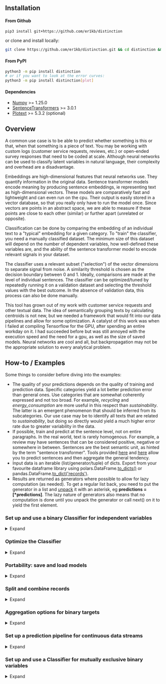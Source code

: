 ## Installation

#### From Github
```bash
pip3 install git+https://github.com/er1kb/distinction
```
or clone and install locally:
```bash
git clone https://github.com/er1kb/distinction.git && cd distinction && pip3 install .
```

#### From PyPI
```bash
python3 -m pip install distinction
# or if you want to look at the error curves:
python3 -m pip install distinction[plot]
```

#### Dependencies
* [Numpy](https://numpy.org/) >= 1.25.0
* [SentenceTransformers](https://sbert.net/) >= 3.0.1
* [Plotext](https://github.com/piccolomo/plotext) >= 5.3.2 (optional)


## Overview
A common use case is to be able to predict whether something is this or that, when that something is a piece of text. You may be working with custom logs (customer service requests, reviews, etc.) or open-ended survey responses that need to be coded at scale. Although neural networks can be used to classify latent variables in natural language, their complexity and overhead are a disadvantage. 

Embeddings are high-dimensional features that neural networks use. They quantify information in the original data. Sentence transformer models encode meaning by producing sentence embeddings, ie representing text as high-dimensional vectors. These models are comparatively fast and lightweight and can even run on the cpu. Their output is easily stored in a vector database, so that you really only have to run the model once. Since vectors are points in an abstract space, we are able to measure if these points are close to each other (similar) or further apart (unrelated or opposite). 

Classification can be done by comparing the embedding of an individual text to a "typical" embedding for a given category. To "train" the classifier, you need a manually classified dataset. The minimum size of this dataset will depend on the number of dependent variables, how well-defined these variables are, and the ability of the sentence transformer model to encode relevant signals in your dataset. 

The classifier uses a relevant subset ("selection") of the vector dimensions to separate signal from noise. A similarity threshold is chosen as the decision boundary between 0 and 1. Ideally, comparisons are made at the level of individual sentences. The classifier can be optimized/tuned by repeatedly running it on a validation dataset and selecting the threshold values with the best outcome. In the absence of validation data, this process can also be done manually.

This tool has grown out of my work with customer service requests and other textual data. The idea of semantically grouping texts by calculating centroids is not new, but we needed a framework that would fit into our data pipelines and allow for some optimization. A catalyst of this work was when I failed at compiling Tensorflow for the GPU, after spending an entire workday on it. I had succeeded before but was still annoyed with the execution speed and the need for a gpu, as well as the size of saved models. Neural networks are cool and all, but backpropagation may not be the appropriate solution to every analytical problem. 


## How-to / Examples

Some things to consider before diving into the examples: 
* The quality of your predictions depends on the quality of training and prediction data. Specific categories yield a lot better prediction error than general ones. Use categories that are somewhat coherently expressed and not too broad. For example, _recycling_ and _energy\_consumption_ are more useful in this respect than _sustainability_. The latter is an emergent phenomenon that should be inferred from its subcategories. Our use case may be to identify all texts that are related to _sustainability_, but doing so directly would yield a much higher error rate due to greater variability in the data. 
* If possible, train and predict at the sentence level, not on entire paragraphs. In the real world, text is rarely homogenous. For example, a review may have sentences that can be considered positive, negative or somewhere in between. Sentences are the best semantic unit, as hinted by the term "sentence transformer". Tools provided [here](#split-and-combine-records) and [here](#set-up-a-prediction-pipeline-for-continuous-data-streams) allow you to predict sentences and then aggregate the general tendency. 
* Input data is an iterable (list/generator/tuple) of dicts. Export from your favourite dataframe library using polars.DataFrame.[to\_dicts()](https://docs.pola.rs/api/python/stable/reference/dataframe/api/polars.DataFrame.to_dicts.html) or pandas.DataFrame.[to\_dict('records')](https://pandas.pydata.org/docs/reference/api/pandas.DataFrame.to_dict.html).
* Results are returned as generators where possible to allow for lazy computation (as needed). To get a regular list back, you need to put the generator in a list and [unpack](https://www.geeksforgeeks.org/convert-generator-object-to-list-in-python/) it with an asterisk, eg __predictions = [\*predictions]__. The lazy nature of generators also means that no computation is done until you unpack the generator or call next() on it to yield the first element. 



### Set up and use a binary Classifier for independent variables

<details>
<summary>Expand</summary>

This is our training data, a small sample of 21 manually coded short sentences. Notice the "suggestion" variable is formatted as strings, eg with quotation marks, so we need to do some data cleaning to get the counts. This is really the only time we should have to use the helper function _ones_to_int()_ directly. As the need for int conversion is a common scenario, especially in a dynamically typed language, the conversion will always be done automatically when you add data to the classifier. 

```python
from distinction import Classifier, count_used_keys, ones_to_int

data = [
    { "id": 0,  "message": "Greatest burgers I ever tasted", "positive": 1, "suggestion": "0", "taste": 1, "service": 0 },
    { "id": 1,  "message": "Your fries could be a bit more salty", "positive": 0, "suggestion": "1", "taste": 1 },
    { "id": 2,  "message": "Good service at the drive-in, those people should be given a raise", "positive": 1, "suggestion": 0, "taste": 0, "service": 1 },
    { "id": 3,  "message": "This is spam", "spam": 1 },
    { "id": 4,  "message": "I've never tasted such awful fries", "positive": 0, "suggestion": "0", "taste": 1, "service": 0 },
    { "id": 5,  "message": "Thanks for helping me to get around with my wheelchair!", "positive": 1, "suggestion": "0", "taste": 0, "service": 1 },
    { "id": 6,  "message": "Maybe upgrade your burger buns, the current ones are dry and boring", "positive": 0, "suggestion": "1", "taste": 1, "service": 0 },
    { "id": 7,  "message": "Is this how you handle your customers?", "positive": 0, "suggestion": "0", "taste": 0, "service": 1 },
    { "id": 8,  "message": "The salad tasted a bit different, I think you should put some oil on it.", "positive": 0, "suggestion": "1", "taste": 1, "service": 0 },
    { "id": 9,  "message": "This is the best place in town, and the staff are customer-oriented", "positive": 1, "suggestion": "0", "taste": 0, "service": 1 },
    { "id": 10, "message": "Too much pepper, please tell your chef to be more conservative with the seasoning", "positive": 0, "suggestion": "1", "taste": 1, "service": 0 },
    { "id": 11, "message": "I appreciate your help", "positive": 1, "suggestion": "0", "taste": 0, "service": 1 },
    { "id": 12, "message": "I think you should install security cameras on the parking lot", "positive": 0, "suggestion": "1", "taste": 0, "service": 0 },
    { "id": 13, "message": "I don't like their french fries, but the burgers are ok and the staff are usually helpful", "positive": 0, "suggestion": "0", "taste": 1, "service": 1 },
    { "id": 14, "message": "There should be more suitable options for vegans who are also keto and paleo crossfitters!", "positive": 0, "suggestion": "1", "taste": 0, "service": 1 },
    { "id": 15, "message": "Big Burger is trying to POISON us all with vegetable oils", "positive": 0, "suggestion": "0", "taste": 0, "service": 1 },
    { "id": 16, "message": "I complained about my burger and got a new one with just the right amount of seasoning - great customer service!", "positive": 1, "suggestion": "0", "taste": 1, "service": 1 },
    { "id": 17, "message": "Poor excuse for an establishment, why don't you just shut down?", "positive": 0, "suggestion": "1", "taste": 0, "service": 1 },
    { "id": 18, "message": "Great food, great location", "positive": 1, "suggestion": "0", "taste": 1, "service": 0 },
    { "id": 19, "message": "More spam", "positive": 0, "suggestion": "0", "taste": 0, "service": 0, "spam": 1 },
    { "id": 20, "message": "Great service, but not so great food", "positive": 1, "suggestion": "1", "taste": 1, "service": 1 }
]

binary_variables = 'positive suggestion taste service spam'.split()
data = [*ones_to_int(data, keys = binary_variables)] # Convert strings to int - this is done automatically by the classifier later on
print(count_used_keys(data, ignore = 'id message'))
```

Counts of targets in the training data:
```python
{'positive': 8, 'suggestion': 8, 'spam': 2, 'taste': 10, 'service': 11}
```

#### Classifier from training\_data - raw text 

<details>
<summary>Initiate and train the classifier</summary>

First step is to define the classifier. Using a dict for keyword arguments means the arguments are reusable. We tell the classifier which columns are binary variables (targets). A confounder is a special kind of target, as it cannot be anything else. In this example, we don't want spam messages to taint our customer service statistics. 
The train() method below calls the sentence transformer to encode the texts, then calculates the centroids of each target and finally ranks the features (embedding dimensions) by relevance. 
```python

kwargs = {
    'targets': 'positive suggestion taste service'.split(),
    'confounders': ['spam'],
    'id_columns': ['id'],
    'text_column': 'message',
    'default_selection': 0.05,
    'model': 'sentence-transformers/all-MiniLM-L6-v2'
}

C = Classifier(**kwargs)
C.train(data)

```

</details>



<details>
<summary>Predict</summary>


Let's try to classify a couple of new texts. This is just using default parameters: looking at 5% (=39) of the 768 embedding dimensions and classifying something as 1 if the similarity with its centroid is at least 0.5. The sample size of this example is too small to reliably [optimize](#optimize-the-classifier) the classifier.
```python
predictions = [*C.predict([{"message": "I really like the taste of these burgers."},
                          {"message": "The staff was really helpful"},
                          {"message": "This is definitely spam"}
                          ])]
for p in predictions:
    print(p)
```

These results are ok given the small sample size and lack of optimization, although the first one should have been classified as positive. Notice the third sample is spam and has all other targets set to 0, since _spam_ was declared to be a confounding variable. 
```bash
{'message': 'I really like the taste of these burgers.', 'positive': 0, 'service': 0, 'suggestion': 0, 'taste': 1, 'spam': 0}
{'message': 'The staff was really helpful', 'positive': 1, 'service': 1, 'suggestion': 0, 'taste': 0, 'spam': 0}
{'message': 'This is definitely spam', 'positive': 0, 'service': 0, 'suggestion': 0, 'taste': 0, 'spam': 1}
```


For this example, we can also run predict on the original data. Using training data to validate a model is considered bad practice because of the obvious risk of overfitting, but the results below still tell us that the classifier has picked up some relevant signals. 

```python
predictions = [*C.predict(data)]
print(f"{'PREDICTIONS':<40}TEXT")
for p in predictions:
    print(f"{', '.join([k for k,v in p.items() if k in (kwargs['targets'] + kwargs['confounders']) and v == 1]):40}{p['message']}")
```


```
PREDICTIONS                             TEXT
positive, taste                         Greatest burgers I ever tasted
suggestion, taste                       Your fries could be a bit more salty
positive, service                       Good service at the drive-in, those people should be given a raise
spam                                    This is spam
taste                                   I've never tasted such awful fries
positive, service                       Thanks for helping me to get around with my wheelchair!
suggestion, taste                       Maybe upgrade your burger buns, the current ones are dry and boring
positive, service                       Is this how you handle your customers?
suggestion, taste                       The salad tasted a bit different, I think you should put some oil on it.
positive, service                       This is the best place in town, and the staff are customer-oriented
suggestion, taste                       Too much pepper, please tell your chef to be more conservative with the seasoning
positive, service                       I appreciate your help
suggestion                              I think you should install security cameras on the parking lot
service, taste                          I don't like their french fries, but the burgers are ok and the staff are usually helpful
service, suggestion, taste              There should be more suitable options for vegans who are also keto and paleo crossfitters!
service, taste                          Big Burger is trying to POISON us all with vegetable oils
positive, service, taste                I complained about my burger and got a new one with just the right amount of seasoning - great customer service!
service                                 Poor excuse for an establishment, why don't you just shut down?
positive, taste                         Great food, great location
spam                                    More spam
positive, service, suggestion, taste    Great service, but not so great food
```

</details>



<details>
<summary>Validate</summary>
<br>

If there is validation data with the right answers, you can assess model performance using _predict(..., validation = True)_. For this example, we're going to cheat by re-using the training data listed above. The _Classifier.error()_ method will print the error by target variable. Validation also produces a list of prediction errors per row stored at _Classifier.error\_rate\_by\_row_. In the code below, note the [generator unpacking](https://www.geeksforgeeks.org/convert-generator-object-to-list-in-python/) of the prediction results to force the computation and produce the error rate. 
```python
_ = [*C.predict(data, validation = True)]
C.error()
```

As expected, we get an artificially low error rate since the model is overfitted to our training data. Rows 14 and 15 were predicted as taste. You could argue these messages are food related (keto/paleo and vegetable oils respectively), even though they were not manually coded as such. 

```bash
TARGETS             OVERALL             FALSE POSITIVE      FALSE NEGATIVE      THRESHOLD
----------------------------------------------------------------------------------------------------
positive            0.05                0.05                0.0                 0.5
service             0.0                 0.0                 0.0                 0.5
suggestion          0.05                0.0                 0.05                0.5
taste               0.1                 0.1                 0.0                 0.5

CONFOUNDERS         OVERALL             FALSE POSITIVE      FALSE NEGATIVE      THRESHOLD
----------------------------------------------------------------------------------------------------
spam                0.0                 0.0                 0.0                 0.5
```

</details>




#### Classifier from training\_data - pre-encoded

<details>
<summary>Expand</summary>
<br>

Although sentence transformers are fast compared to other neural networks, the encoding of text is the most time consuming part of the Classifier model and especially for large datasets. For the training stage, you can get around this by using a smaller sample. Another obvious way to save time and computation is if you have pre-existing embeddings in a vector database, such as [Elasticsearch](https://www.elastic.co/). You can then skip the encoding altogether by calling _train()_ and/or _predict()_ with the argument _pre\_encoded = True_. Ideally, you should never have to encode text more than once in a data pipeline. 

In the following example, we encode the training data outside of the Classifier, but then we go back to using raw text from the prediction data. This code uses an optional [pytorch](https://github.com/pytorch/pytorch) check to run the sentence transformer on the GPU. 

```python
from distinction import Classifier
from sentence_transformers import SentenceTransformer
import torch

device = torch.device('cuda' if torch.cuda.is_available() else 'cpu')
print('Using device:', device)

model = SentenceTransformer(model_name_or_path = 'sentence-transformers/all-MiniLM-L6-v2',
                            device = device,
                            tokenizer_kwargs = {'clean_up_tokenization_spaces': True}) # this setting gets rid of a warning in Transformers 4.45.1

training_data = [dict(text='I am the great Cornholio', beavis=1), 
                 dict(text='I have seen the top of the mountain, and it is good', beavis=0)]

vectors = model.encode([r['text'] or '' for r in training_data], show_progress_bar = False)

for i,_ in enumerate(training_data):
    training_data[i]['vector'] = vectors[i] # Merge sentence embeddings into the original data


C = Classifier(text_column = 'vector', ignore = ['text'], show_progress_bar = False) # Set to read encoded "text" from the "vector" column
C.train(training_data, pre_encoded = True)

# Let's assume the prediction data is supplied as raw text
C.text_column = 'text' # Set to read proper text from the "text" column
results = C.predict([dict(text = 'I am Cornholio!')], pre_encoded = False)
print(next(results))
```

Output:
```bash
❯ python3 pre_encoded.py
Using device: cuda
Done encoding prediction data

{'text': 'I am Cornholio!', 'beavis': 1}
```


</details>

</details>



### Optimize the Classifier

<details>
<summary>Expand</summary>

This section can be run with the data and settings from the restaurant reviews example [above](#set-up-and-use-a-binary-classifier-for-independent-variables). Again, we will have to re-use the training data for the purpose of demonstration. The very small sample size means less chance of convergence, meaning the results are somewhat sketchy if not useless. Tuning the model uses repeated validation, which means the prediction data has to contain the right answers. 

Currently, the optimal similarity cutoff is determined to be the sweetspot between type 1 and type 2 errors. Minimizing the overall error works well for most targets, but for rare ones the model will just assign 0 to everything to achieve the best accuracy. The concept of [_imbalanced datasets_](https://discuss.pytorch.org/t/model-predictions-are-all-tensors-full-of-zeros/155381/11) is a known problem even for neural networks. Minimizing the difference between false positive and false negative rates does not yield the absolute minimum error, but it does seem to avoid having the model apply the null hypothesis to everything. It's on my todo list to improve on this, by putting some constraint on the optimization. In the meantime, you can use the plotting function to see whether there is room for improvement or not. 


<details>
<summary>Tune similarity</summary>
<br>

To find an estimate of the optimal similarity threshold, run the __Classifier.tune()__ method with default settings. The simulation will abort for each target when finding the optimal value, if not using plots (explained below), hence you might see the computation speed up towards the end. 

```python
C = Classifier(**kwargs)
C.train(data)
C.tune(data) # Tuning similarity within the default range of 0.01 - 1 in 0.01 increments, until optimal values are found

```
</details>

<details>
<summary>Tune selection</summary>
<br>

Add the argument __param\_name = 'selection'__ to the __Classifier.tune()__ method. To speed up the process, reduce the range with __param\_range = (start, stop, step)__. In this example, experience tells me the optimal value is somewhere in the range of 0.01 - 0.2 and so we don't have to spend time looking beyond that. You estimate one parameter at a time, hence the two separate calls to __tune()__. Only the first call needs to provide data to the Classifier. 
```python
C = Classifier(**kwargs)
C.train(data)
C.tune(data) # Tuning similarity within the default range of 0.01 - 1 in 0.01 increments
C.tune(param_name = 'selection', param_range = (0.01, 0.2, 0.01)) # Tuning selection within a reduced range, re-uses data from the previous call
```
</details>

<details>
<summary>Tune with plots</summary>
<br>
To plot the error curve, set __plot = True__. This requires external library [Plotext](https://github.com/piccolomo/plotext). Plots will be written to individual .html files in the _plots_ subfolder under your working directory. When plotting, the simulation will not end prematurely as it has to run through the entire range. You can still work in a reduced range with __param\_range__. 

```python
C.tune(data, plot = True) # Tuning similarity in the range of 0.01 - 1 in 0.01 increments and plotting the error curves
```
</details>


<details>
<summary>Use optimized criteria from tune()</summary>
<br>

Since __Classifier.tune()__ is a class method, the resulting "__criteria__" is saved to the class object. It's easy enough to export if you need to. 
```python
C = Classifier(**kwargs)
C.train(data)
C.tune(data) # Tuning similarity within the default range of 0.01 - 1 in 0.01 increments
C.tune(param_name = 'selection', param_range = (0.01, 0.2, 0.01)) # Tuning selection within a reduced range, re-uses data from the previous call
print(C.criteria)
```
This is the output. Again, only for the purpose of demonstration as it does not converge given the small sample size. 
```python
{'positive': {'similarity': 0.14, 'selection': 0.01}, 'service': {'similarity': 0.01, 'selection': 0.01}, 'suggestion': {'similarity': 0.37, 'selection': 0.04}, 'taste': {'similarity': 0.8, 'selection': 0.01}, 'spam': {'similarity': 1.0, 'selection': 0.01}}
```

</details>

<details>
<summary>Manually setting the thresholds</summary>
<br>

The concept of tuning the model relies on a validation dataset to compare the predictions with. If there is no validation data, you can optionally re-use the training data with the risk of overfitting. As a last resort however, you can also _predict_ the raw similarities, then sort the results descending with your favourite [spreadsheet software](https://github.com/saulpw/visidata), read the texts and manually identify the decision boundary. As you scroll through the results, there will be a dropoff point where texts are no longer relevant to the category of interest. You will need to consider both type 1 and type 2 errors (false positive and false negative respectively). Whether you want to minimize one of these or both will depend on your particular use case: "There are no solutions, only trade-offs". 

Exporting similarities:
```python
C = Classifier(**kwargs)
[*C.train(training_data)]
similarities = [*C.predict(prediction_data, discrete = False)] # Save similarities to variable
C.write_csv('my_similarities.csv', discrete = False) # Write similarities to disk
```

Using custom thresholds:
```python
custom_thresholds = { 'target1': { 'similarity': 0.64, 'selection': 0.1 }, 
                      'target2': { 'similarity': 0.7 }, # target2 uses the default selection
                      'target3': { 'selection': 0.2 } } # target3 uses the default cutoff (similarity)
kwargs = { 'targets': 'target1 target2 target3'.split(),
           'criteria': custom_thresholds }

C = Classifier(**kwargs)
print(C)
```

Output:
```bash
❯ python3 testrun4.py
Classifier(model='sentence-transformers/all-MiniLM-L6-v2', text_column='text', targets=['target1', 'target2', 'target3'], id_columns=[], confounders=[], ignore=[], default_selection=0.01, default_cutoff=0.5, criteria={'target1': {'similarity': 0.64, 'selection': 0.1}, 'target2': {'similarity': 0.7}, 'target3': {'selection': 0.2}}, mutually_exclusive=False, n_decimals=2, n_dims=384, trust_remote_code=False, show_progress_bar=True)
```


</details>

</details>


### Portability: save and load models

<details>
<summary>Expand</summary>

Saved models are typically a few kilobytes on disk. 

Saving:

```python
C = Classifier(**kwargs)
C.train(data)
C.to_npz('my_saved_model_file')
```

Loading:
```python
C = Classifier(**kwargs) # Initiate a new classifier
C.from_npz('my_saved_model_file') # Skip the training step by loading the previously trained parameters from disk
predictions = [*C.predict(some_new_data)]
```
</details>



### Split and combine records

<details>
<summary>Expand</summary>

Sentences are units of meaning, so splitting text into sentences will improve our predictions. If there is little punctuation in the text however, you may split by a fixed number of tokens and optionally with some overlap. These use cases are described below. The token splitting uses [regular expressions](https://docs.python.org/3/library/re.html) and word boundaries (\\b).

```python
from distinction import Classifier, split_records, combine_records

example_text = [{'text': 'This is the first sentence. Is this the second? Sentence number 3', 'binary_variable': 1},
                {'text': 'This text is a single sentence.', 'binary_variable': 0}] 
```
Note: in the code above we are hard-coding a binary variable from the start, where you would otherwise use the classifier for one or more targets once the text has been split. 

<details open>
<summary>Default settings</summary>
<br>

#### Split
By default, texts are split into sentences and then split into chunks when the sentence exceeds 384 tokens (the maximum for current sentence transformer models). The chunks are numbered by chunk\_id, with the last one being -1. These default settings should be used for semantic classifier pipelines, although a couple of other parameters are available to tamper with. 

```python
sentences = [*split_records(example_text)]
for sentence in sentences:
    print(sentence)
```

```bash
{'text': 'This is the first sentence. ', 'binary_variable': 1, 'doc_id': 0, 'sentence_id': 0}
{'text': 'Is this the second? ', 'binary_variable': 1, 'doc_id': 0, 'sentence_id': 1}
{'text': 'Sentence number 3', 'binary_variable': 1, 'doc_id': 0, 'sentence_id': 2}
{'text': 'This text is a single sentence.', 'binary_variable': 0, 'doc_id': 1, 'sentence_id': 0}
```

#### Combine

```python
results = [*combine_records(sentences, binary_targets = ['binary_variable'])]
for result in results:
    print(result)
```

Back to the original shape, with a document\_id added. 
```bash
{'doc_id': 0, 'text': 'This is the first sentence. Is this the second? Sentence number 3', 'binary_variable': 1}
{'doc_id': 1, 'text': 'This text is a single sentence.', 'binary_variable': 0}
```

</details>


<details>
<summary>Max sequence length</summary>
<br>

#### Split
If needed, you can set a different max number of tokens. Since whitespace and punctuation count as tokens, set max\_sequence\_length to double the number of words you want. This can also be used to produce n-grams. The two examples below differ with respect to the argument __per\_sentence__. 

##### Option 1: Fixed number of tokens
```python
sentences = [*split_records(example_text, per_sentence = False, max_sequence_length = 8)]
for sentence in sentences:
    print(sentence)
```

```bash
{'text': 'This is the first', 'binary_variable': 1, 'doc_id': 0, 'sentence_id': 0}
{'text': ' sentence. Is this the', 'binary_variable': 1, 'doc_id': 0, 'sentence_id': 1}
{'text': ' second? Sentence number 3', 'binary_variable': 1, 'doc_id': 0, 'sentence_id': 2}
{'text': '', 'binary_variable': 1, 'doc_id': 0, 'sentence_id': 3}
{'text': 'This text is a', 'binary_variable': 0, 'doc_id': 1, 'sentence_id': 0}
{'text': ' single sentence.', 'binary_variable': 0, 'doc_id': 1, 'sentence_id': 1}
```

##### Option 2: Max number of tokens per sentence
```python
sentences = [*split_records(example_text, per_sentence = True, max_sequence_length = 8)]
for sentence in sentences:
    print(sentence)
```

```bash
{'text': 'This is the first', 'binary_variable': 1, 'doc_id': 0, 'sentence_id': 0, 'chunk_id': 0}
{'text': ' sentence. ', 'binary_variable': 1, 'doc_id': 0, 'sentence_id': 0, 'chunk_id': -1}
{'text': 'Is this the second', 'binary_variable': 1, 'doc_id': 0, 'sentence_id': 1, 'chunk_id': 0}
{'text': '? ', 'binary_variable': 1, 'doc_id': 0, 'sentence_id': 1, 'chunk_id': -1}
{'text': 'Sentence number 3', 'binary_variable': 1, 'doc_id': 0, 'sentence_id': 2}
{'text': 'This text is a', 'binary_variable': 0, 'doc_id': 1, 'sentence_id': 0, 'chunk_id': 0}
{'text': ' single sentence.', 'binary_variable': 0, 'doc_id': 1, 'sentence_id': 0, 'chunk_id': -1}
```

#### Combine

There are no special considerations for combining records with respect to max\_sequence\_length. The code below uses default settings, as in the previous section. 
```python
results = [*combine_records(sentences, binary_targets = ['binary_variable'])]
for result in results:
    print(result)
```

```bash
{'doc_id': 0, 'text': 'This is the first sentence. Is this the second? Sentence number 3', 'binary_variable': 1}
{'doc_id': 1, 'text': 'This text is a single sentence.', 'binary_variable': 0}
```

</details>

<details>
<summary>Overlap</summary>
<br>

#### Split
An alternative strategy, possibly inferior to splitting by punctuation, is to split text by number of tokens with overlap. The example code below splits the text into chunks of no more than 10 tokens (5 words), with an overlap of 3 tokens (typically 2 words and one whitespace/punctuation). If using the overlap parameter, you must remember to use it when combining the texts back together again (see below). 
```python
sentences = [*split_records(example_text, per_sentence = False, max_sequence_length = 8, overlap = 3)]
for sentence in sentences:
    print(sentence)
```
```bash
{'text': 'This is the first', 'binary_variable': 1, 'doc_id': 0, 'sentence_id': 0}
{'text': 'the first sentence. Is ', 'binary_variable': 1, 'doc_id': 0, 'sentence_id': 1}
{'text': '. Is this the second', 'binary_variable': 1, 'doc_id': 0, 'sentence_id': 2}
{'text': 'the second? Sentence number ', 'binary_variable': 1, 'doc_id': 0, 'sentence_id': 3}
{'text': ' number 3', 'binary_variable': 1, 'doc_id': 0, 'sentence_id': 4}
{'text': 'This text is a', 'binary_variable': 0, 'doc_id': 1, 'sentence_id': 0}
{'text': 'is a single sentence.', 'binary_variable': 0, 'doc_id': 1, 'sentence_id': 1}
{'text': ' sentence.', 'binary_variable': 0, 'doc_id': 1, 'sentence_id': 2}
```

#### Combine

Note the _overlap_ argument below. 
```python
results = [*combine_records(example_text, overlap = 3, binary_targets = ['binary_variable'])]
for result in results:
    print(result)
```

```bash
{'doc_id': 0, 'text': 'This is the first sentence. Is this the second? Sentence number 3', 'binary_variable': 1}
{'doc_id': 1, 'text': 'This text is a single sentence.', 'binary_variable': 0}
```

</details>

</details>


### Aggregation options for binary targets

<details>
<summary>Expand</summary>
<br>

Depending on your use case, you may want to pick up the main tendency of the text or transient themes within it. For example, suggestions might be hidden in a sentence that is part of a longer text, whereas the general sentiment of a text might be better inferred by looking at the entire text. You can control this by how the binary variables are aggregated. 
Let's start with three examples relating to the restaurant reviews example above. The first text has 1 positive sentence, the second one 2 and in the third one all 3 sentences are predicted to be positive. So which of these texts should we consider positive? 

```python

C = Classifier(**kwargs)
C.targets = ['positive'] # Let's look at one variable only, for brevity
C.train(data)

example_texts = [
    dict(id = 200, message = "Fries are expensive and not that good to be honest. Please do mashed potatoes instead and bigger plates! I am so incredibly happy."),
    dict(id = 201, message = "The location is great. I love the food. I don't like the staff that much."),
    dict(id = 202, message = "Food is nice. Staff is nice. Everything is nice.")
]

split_examples = [*split_records(example_texts, text_column = 'message')]
predictions = [*C.predict(split_examples, discrete = True)]
for p in predictions:
    print(p)
```

```bash
{'doc_id': 0, 'id': 200, 'message': 'Fries are expensive and not that good to be honest. ', 'sentence_id': 0, 'positive': 0, 'spam': 0}
{'doc_id': 0, 'id': 200, 'message': 'Please do mashed potatoes instead and bigger plates! ', 'sentence_id': 1, 'positive': 0, 'spam': 0}
{'doc_id': 0, 'id': 200, 'message': 'I am so incredibly happy.', 'sentence_id': 2, 'positive': 1, 'spam': 0}
{'doc_id': 1, 'id': 201, 'message': 'The location is great. ', 'sentence_id': 0, 'positive': 1, 'spam': 0}
{'doc_id': 1, 'id': 201, 'message': 'I love the food. ', 'sentence_id': 1, 'positive': 1, 'spam': 0}
{'doc_id': 1, 'id': 201, 'message': "I don't like the staff that much.", 'sentence_id': 2, 'positive': 0, 'spam': 0}
{'doc_id': 2, 'id': 202, 'message': 'Food is nice. ', 'sentence_id': 0, 'positive': 1, 'spam': 0}
{'doc_id': 2, 'id': 202, 'message': 'Staff is nice. ', 'sentence_id': 1, 'positive': 1, 'spam': 0}
{'doc_id': 2, 'id': 202, 'message': 'I love it!', 'sentence_id': 2, 'positive': 1, 'spam': 0}
```

Note that __split\_records()__ changes the original data in place, in this case _example\_texts_ (printed again below). The __doc\_id__ key is added to each record, to be able to use this data later on when combining the split records back together. It's not strictly necessary to use the _original\_data_ argument of __combine\_records()__ below, it's just slightly better in terms of computational performance. 
```bash
{'id': 200, 'message': 'Fries are expensive and not that good to be honest. Please do mashed potatoes instead and bigger plates! I am so incredibly happy.', 'doc_id': 0}
{'id': 201, 'message': "The location is great. I love the food. I don't like the staff that much.", 'doc_id': 1}
{'id': 202, 'message': 'Food is nice. Staff is nice. I love it!', 'doc_id': 2}
```


##### Aggregation "any" (default)
```python
results = [*combine_records(predictions, 
                            text_column = 'message', 
                            binary_targets = C.targets, 
                            original_data = example_texts, 
                            aggregation = 'any')]
for result in results:
    print(result)
```

This is the default aggregation strategy, which sets the bar quite low. The first text should not be considered positive. We don't know why the person is happy, although we can assume it has nothing to do with the food. Consider the fact that sometimes people will express irony as well. 
```bash
{'doc_id': 0, 'message': 'Fries are expensive and not that good to be honest. Please do mashed potatoes instead and bigger plates! I am so incredibly happy.', 'positive': 1, 'spam': 0, 'id': 200}
{'doc_id': 1, 'message': "The location is great. I love the food. I don't like the staff that much.", 'positive': 1, 'spam': 0, 'id': 201}
{'doc_id': 2, 'message': 'Food is nice. Staff is nice. I love it!', 'positive': 1, 'spam': 0, 'id': 202}
```


##### Aggregation "most" / "majority"
```python
results = [*combine_records(predictions, text_column = 'message', 
                            binary_targets = C.targets, 
                            original_data = example_texts, 
                            aggregation = 'most')]
for result in results:
    print(result)
```

Looking at the majority of sentences, text 2 and 3 becomes positive. 
```bash
{'doc_id': 0, 'message': 'Fries are expensive and not that good to be honest. Please do mashed potatoes instead and bigger plates! I am so incredibly happy.', 'positive': 0, 'spam': 0, 'id': 200}
{'doc_id': 1, 'message': "The location is great. I love the food. I don't like the staff that much.", 'positive': 1, 'spam': 0, 'id': 201}
{'doc_id': 2, 'message': 'Food is nice. Staff is nice. I love it!', 'positive': 1, 'spam': 0, 'id': 202}
```

##### Aggregation "all"
```python
results = [*combine_records(predictions, 
                            text_column = 'message', 
                            binary_targets = C.targets, 
                            original_data = example_texts, 
                            aggregation = 'all')]
for result in results:
    print(result)
```
With the constraint that all sentences have to be 1, only the third text becomes positive. 
```bash
{'doc_id': 0, 'message': 'Fries are expensive and not that good to be honest. Please do mashed potatoes instead and bigger plates! I am so incredibly happy.', 'positive': 0, 'spam': 0, 'id': 200}
{'doc_id': 1, 'message': "The location is great. I love the food. I don't like the staff that much.", 'positive': 0, 'spam': 0, 'id': 201}
{'doc_id': 2, 'message': 'Food is nice. Staff is nice. I love it!', 'positive': 1, 'spam': 0, 'id': 202}
```


##### Aggregation "relative" / "share"
```python
results = [*combine_records(predictions, 
                            text_column = 'message', 
                            binary_targets = C.targets, 
                            original_data = example_texts, 
                            aggregation = 'relative')]
for result in results:
    print(result)

```

After concatenation, the texts are found to be 1/3, 2/3 and 100% positive. 
```bash
{'doc_id': 0, 'message': 'Fries are expensive and not that good to be honest. Please do mashed potatoes instead and bigger plates! I am so incredibly happy.', 'positive': 0.3333333333333333, 'spam': 0.0, 'id': 200}
{'doc_id': 1, 'message': "The location is great. I love the food. I don't like the staff that much.", 'positive': 0.6666666666666666, 'spam': 0.0, 'id': 201}
{'doc_id': 2, 'message': 'Food is nice. Staff is nice. I love it!', 'positive': 1.0, 'spam': 0.0, 'id': 202}
```

##### Aggregation "mutually\_exclusive"

Use this when working with mutually exclusive data. The most common prediction wins. If more than one target is the most common, the score becomes a tiebreaker. 
The actual code is shown as part of the section on [classifying mutually exclusive data](#set-up-and-use-a-Classifier-for-mutually-exclusive-binary-variables) below. 


</details>


### Set up a prediction pipeline for continuous data streams

<details>
<summary>Expand</summary>

When your model is finalized, you can turn it into a simpler prediction function using the _Classifier.to_pipeline()_ method. Provide it with the same keyword arguments used to initiate the Classifier before. This code continues from the restaurant reviews example above. 
```python
kwargs = {
    'targets': 'positive suggestion taste service'.split(),
    'confounders': ['spam'],
    'id_columns': ['id'],
    'text_column': 'message',
    'default_selection': 0.05,
    'model': 'sentence-transformers/all-MiniLM-L6-v2',
    'show_progress_bar': False
}

C = Classifier(**kwargs)
C.train(data)
pipeline = C.to_pipeline(**kwargs) # Use the same settings as for the original classifier

new_data = [{"message": "I really like the taste of these burgers."},
            {"message": "The staff was really helpful"},
            {"message": "This is definitely spam"}]

results = pipeline(new_data)
print(next(results)) # Print the first prediction
```

```bash
❯ python3 to_pipeline.py
Done encoding training data

Done encoding prediction data

{'doc_id': 0, 'message': 'I really like the taste of these burgers.', 'positive': 0, 'service': 0, 'suggestion': 0, 'taste': 1, 'spam': 0}
```

</details>


### Set up and use a Classifier for mutually exclusive binary variables

<details>
<summary>Expand</summary>

The following two examples use external datasets from [Kaggle](https://www.kaggle.com/datasets/). The Classifier is used in the same way as in the previous sections, except we add the argument __mutually\_exclusive = True__. This means only one of the targets can be true (1) and all others are false (0). 

There are no similarity thresholds for this kind of model, as the category with the max similarity is chosen (irrespective of whether these categories are equally well defined). As of this writing, there is also no tuning of "selection", ie how large percentage of the features to use. You will have to experiment. A reasonable assumption is that you will need a larger selection the more targets there are to choose from and the more general these decisions are. For the two analyses below, I settled on 0.5 and 0.65 respectively after some trial-and-error, which is substantially higher than what seems to work best for independent variables (as above). For some analyses, you might even set _default\_selection = 1_ meaning all the features are used, if that turns out to yield the lowest error. 

#### Reviews data

This example uses a subset of the [Reviews](https://www.kaggle.com/datasets/ahmedabdulhamid/reviews-dataset) dataset. Although the accuracy is not that good on individual sentences, after aggregating the result we get a typical accuracy of just below 90 %. This is despite the fact that the model is not trained on individual sentences.  

<details>
<summary>Code</summary>

```python
import sys
import csv
import random

from distinction import Classifier, split_records, combine_records

labels = dict([(0, 'negative'), (1, 'positive')])
reviews_data = list()

with open('TrainingDataNegative.txt', 'r') as f:
    next(f) # skip header row
    for row in f:
        record = { 'text': row.strip(),
                   'negative': 1 }
        reviews_data.append(record)

with open('TrainingDataPositive.txt', 'r') as f:
    next(f) # skip header row
    for row in f:
        record = { 'text': row.strip(),
                   'positive': 1 }
        reviews_data.append(record)

random.shuffle(reviews_data)

training_data = reviews_data[:1000] # Training on the first 1000 rows, multiple sentences
prediction_data = reviews_data[1000:1500] # Predicting/validating on the next 500 rows
split_prediction_data = [*split_records(prediction_data, text_column = 'text')] # Split by sentence

kwargs = {
            'model': 'sentence-transformers/all-MiniLM-L6-v2',
            'text_column': 'text',
            'mutually_exclusive': True,
            'default_selection': 0.5
         }

C = Classifier(**kwargs)
C.train(training_data)

split_predictions = [*C.predict(split_prediction_data, validation = True)]

# n = 5 
# print('\n\n'.join([str(r) for r in split_predictions[:n * 2]]))
# print()
# print('_' * 100)
# print()

predictions = [*combine_records(split_predictions, 
                                text_column = 'text', 
                                original_data = prediction_data,
                                aggregation = 'mutually_exclusive')]

C.error()

for label in "negative positive".split():
    for i,_ in enumerate(predictions):
        if label in predictions[i]: 
            predictions[i]['actual'] = label
            predictions[i].pop(label)

# print(f'First {n} predictions (entire text):')
# print('\n\n'.join(str(record) for record in predictions[:n]))

print()
print('Overall accuracy:')
correct = [p['actual'] == p['predicted'] for p in predictions ]
print(round(sum(correct) / len(predictions), 2))

sys.exit(0)

```

</details>

<details>
<summary>Output</summary>
<br>

The confusion matrix below shows you the rate of misclassification (outside of the diagonal) on individual sentences. Then the overall accuracy is calculated on the original texts after putting them back together. The overall performance is obviously better than the per-sentence prediction, which highlights the value of seeing the bigger picture. 

```bash
❯ time python3 reviews_classification.py
Batches: 100%|██████████████████████████████████████████████████████████| 32/32 [00:01<00:00, 24.50it/s]
Done encoding training data

Batches: 100%|███████████████████████████████████████████████████████| 136/136 [00:00<00:00, 187.75it/s]
Done encoding prediction data


TARGETS             OVERALL             FALSE POSITIVE      FALSE NEGATIVE
----------------------------------------------------------------------------------------------------
negative            0.28                0.2                 0.08
positive            0.27                0.09                0.18


CONFUSION MATRIX
rows: validation/actual, columns: predicted, values sum to 1 (=100%)
Actual/Predicted % (row and column sum resp.) are calculated before rounding
--------------------------------------------------
          negat...  posit...       Actual %
negat...  0.24      0.09           0.33
posit...  0.2       0.49           0.67

Pred. %   0.44      0.58           1


Overall accuracy:
0.88

real	0m7,069s
user	0m8,649s
sys	    0m3,801s
```

</details>


#### News data

This next example uses a subset of the [AG's News Corpus](https://www.kaggle.com/datasets/amananandrai/ag-news-classification-dataset) dataset. The typical accuracy is about 84 %. 
Each news article can belong to only one category. There is however some semantic overlap, such as sports metaphors being used for other kinds of news. Consider this title of a _world_ news article: "Rights group slams Iraqi trials". It was predicted to be a _sports_ article with a high degree of certainty. Slamming people is generally associated with contact sports like American football or hockey. The sentence transformer model lacks important contextual understanding of who the actors are in this sentence. 

<details>
<summary>Input</summary>
<br>

```python
import sys
import csv
import random

from distinction import Classifier, split_records, combine_records

labels = dict([(1, 'world'), (2, 'sports'), (3, 'business'), (4, 'science')])
ag_data = list()

with open('train.csv', 'r') as f:
    csvreader = csv.reader(f)
    _ = next(csvreader) # skip header row
    for row in csvreader:
        label = labels.get(int(row[0]))
        record = { 'text': row[2],
                   label: 1 }
        ag_data.append(record)

random.shuffle(ag_data)

training_data = ag_data[:1000] # Training on the first 1000 rows

prediction_data = ag_data[1000:1500] # Predicting/validating on the next 500 rows

split_prediction_data = [*split_records(prediction_data, text_column = 'text')]
print('Number of split sentences #1: ', len(split_prediction_data))
print()
split_prediction_data = [record for record in split_prediction_data if len(record.get('text')) > 10]
print('Number of split sentences #2: ', len(split_prediction_data)) # After filtering texts with > 10 characters
print()

kwargs = {
            'model': 'sentence-transformers/all-MiniLM-L6-v2',
            'text_column': 'text',
            'mutually_exclusive': True,
            'default_selection': 0.65
         }

C = Classifier(**kwargs)
C.train(training_data)

split_predictions = [*C.predict(split_prediction_data, validation = True)]

n = 5 
print('\n\n'.join([str(r) for r in split_predictions[:n * 2]]))
print()
print('_' * 100)
print()

predictions = [*combine_records(split_predictions, 
                                text_column = 'text', 
                                original_data = prediction_data,
                                aggregation = 'mutually_exclusive')]

for topic in "world sports business science".split():
    for i,_ in enumerate(predictions):
        if topic in predictions[i]: 
            predictions[i]['actual'] = topic
            predictions[i].pop(topic)

print(f'First {n} predictions (entire text):')
print('\n\n'.join(str(record) for record in predictions[:n]))

print()
print('Overall accuracy:')
correct = [p['actual'] == p['predicted'] for p in predictions ]
print(sum(correct) / len(predictions))

sys.exit(0)
```
</details>

<details>
<summary>Output</summary>
<br>

A small number of predictions are shown, first at the sentence level and then concatenated back to their original form. 

In the very first sample, Wayne Rooney's arrival at Manchester United was originally and somewhat surprisingly in the _world_ category, although predicted as _sports_ with a score of 0.33. 
The second example with doc\_id = 1 is about arthritis and consists of two sentences. The first sentence is predicted as _science_ with a score of 0.13, which is not a high level of certainty. The second sentence is labelled _business_ with a slightly better score of 0.35. The winner in this case is _business_, which also turns out to be the original label.  


```bash
❯ time python3 ag_split_description.py
Number of split sentences #1:  946

Number of split sentences #2:  857

Batches: 100%|██████████████████████████████████████████████████████████| 32/32 [00:00<00:00, 37.67it/s]
Done encoding training data

Batches: 100%|█████████████████████████████████████████████████████████| 27/27 [00:00<00:00, 147.39it/s]
Done encoding prediction data

{'doc_id': 0, 'sentence_id': 0, 'text': "Wayne Rooney arrives at Man Utd's training ground for a medical ahead of a 25m move from Everton.", 'world': 1, 'predicted': 'sports', 'score': 0.33}

{'business': 1, 'doc_id': 1, 'sentence_id': 0, 'text': 'There are many other treatment options for people with arthritis, and physicians are considering them patient by patient. ', 'predicted': 'science', 'score': 0.13}

{'business': 1, 'doc_id': 1, 'sentence_id': 1, 'text': 'Washington -- Physicians are pulling out their risk-versus-benefit calculators once ', 'predicted': 'business', 'score': 0.35}

{'doc_id': 2, 'science': 1, 'sentence_id': 1, 'text': 'com - A new research station at the bottom of the world may give future Antarctica researchers some special treats, like the ability to live above ground and look out a window.', 'predicted': 'science', 'score': 0.33}

{'doc_id': 3, 'sentence_id': 0, 'text': 'Namibian President Sam Nujoma #39;s chosen successor, Hifikepunye Pohamba, has won a landslide victory with 75 of the vote in the country #39;s third elections since independence, according to official results.', 'world': 1, 'predicted': 'world', 'score': 0.37}

{'business': 1, 'doc_id': 4, 'sentence_id': 0, 'text': 'The planned acquisition of Sears, Roebuck and Co. ', 'predicted': 'business', 'score': 0.48}

{'business': 1, 'doc_id': 4, 'sentence_id': 1, 'text': 'by Kmart Holding Corp. ', 'predicted': 'business', 'score': 0.51}

{'business': 1, 'doc_id': 4, 'sentence_id': 2, 'text': 'highlights a changing retail environment that could soon eliminate the department store as we know it, analysts and consultants said on Friday.', 'predicted': 'business', 'score': 0.38}

{'doc_id': 5, 'science': 1, 'sentence_id': 0, 'text': 'AP - The California Academy of Sciences in Golden Gate Park held a one-of-a-kind yard sale Sunday, offering rock-bottom prices on everything from antique wooden incubators to six-foot-tall prehistoric bird replicas.', 'predicted': 'science', 'score': 0.24}

{'doc_id': 6, 'sentence_id': 0, 'text': 'Federal Labor leader Mark Latham says the Prime Minister needs to face up to the reality that there were no stockpiles of weapons of mass destruction in Iraq.', 'world': 1, 'predicted': 'world', 'score': 0.4}

____________________________________________________________________________________________________

First 5 predictions (entire text):
{'doc_id': 0, 'text': "Wayne Rooney arrives at Man Utd's training ground for a medical ahead of a 25m move from Everton.", 'predicted': 'sports', 'score': [0.33], 'actual': 'world'}

{'doc_id': 1, 'text': 'There are many other treatment options for people with arthritis, and physicians are considering them patient by patient. Washington -- Physicians are pulling out their risk-versus-benefit calculators once ', 'predicted': 'business', 'score': [0.13, 0.35], 'actual': 'business'}

{'doc_id': 2, 'text': 'com - A new research station at the bottom of the world may give future Antarctica researchers some special treats, like the ability to live above ground and look out a window.', 'predicted': 'science', 'score': [0.33], 'actual': 'science'}

{'doc_id': 3, 'text': 'Namibian President Sam Nujoma #39;s chosen successor, Hifikepunye Pohamba, has won a landslide victory with 75 of the vote in the country #39;s third elections since independence, according to official results.', 'predicted': 'world', 'score': [0.37], 'actual': 'world'}

{'doc_id': 4, 'text': 'The planned acquisition of Sears, Roebuck and Co. by Kmart Holding Corp. highlights a changing retail environment that could soon eliminate the department store as we know it, analysts and consultants said on Friday.', 'predicted': 'business', 'score': [0.48, 0.51, 0.38], 'actual': 'business'}

Overall accuracy:
0.836

real	0m6,752s
user	0m6,727s
sys	    0m3,597s

```


</details>

</details>
